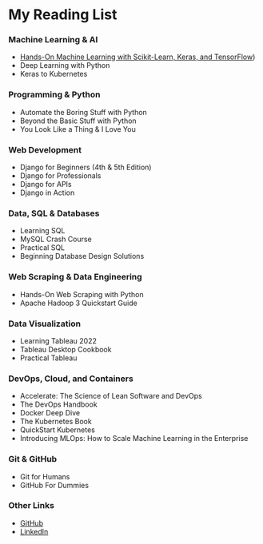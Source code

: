 # My Reading List
### Machine Learning & AI
- [Hands-On Machine Learning with Scikit-Learn, Keras, and TensorFlow](https://www.oreilly.com/library/view/hands-on-machine-learning/9781492032632/))
- Deep Learning with Python
- Keras to Kubernetes

### Programming & Python
- Automate the Boring Stuff with Python
- Beyond the Basic Stuff with Python
- You Look Like a Thing & I Love You

### Web Development
- Django for Beginners (4th & 5th Edition)
- Django for Professionals
- Django for APIs
- Django in Action

### Data, SQL & Databases
- Learning SQL
- MySQL Crash Course
- Practical SQL
- Beginning Database Design Solutions

### Web Scraping & Data Engineering
- Hands-On Web Scraping with Python
- Apache Hadoop 3 Quickstart Guide
   
### Data Visualization
- Learning Tableau 2022
- Tableau Desktop Cookbook
- Practical Tableau

### DevOps, Cloud, and Containers
- Accelerate: The Science of Lean Software and DevOps
- The DevOps Handbook
- Docker Deep Dive
- The Kubernetes Book
- QuickStart Kubernetes
- Introducing MLOps: How to Scale Machine Learning in the Enterprise

### Git & GitHub
- Git for Humans
- GitHub For Dummies

### Other Links
<ul>
    <li><a href="https://github.com/{{ site.github_username }}">GitHub</a></li>
    <li><a href="https://www.linkedin.com/in/ruairi-o-donohoe-4a74632a5/">LinkedIn</a></li>
</ul>

